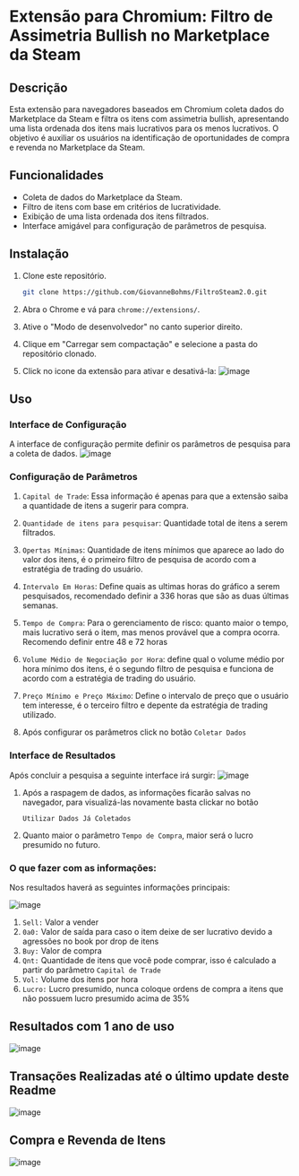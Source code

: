 # Extensão para Chromium: Filtro de Assimetria Bullish no Marketplace da Steam

## Descrição

Esta extensão para navegadores baseados em Chromium coleta dados do Marketplace da Steam e filtra os itens com assimetria bullish, apresentando uma lista ordenada dos itens mais lucrativos para os menos lucrativos. O objetivo é auxiliar os usuários na identificação de oportunidades de compra e revenda no Marketplace da Steam.

## Funcionalidades

- Coleta de dados do Marketplace da Steam.
- Filtro de itens com base em critérios de lucratividade.
- Exibição de uma lista ordenada dos itens filtrados.
- Interface amigável para configuração de parâmetros de pesquisa.

## Instalação

1. Clone este repositório.
    ```bash
    git clone https://github.com/GiovanneBohms/FiltroSteam2.0.git
    ```

2. Abra o Chrome e vá para `chrome://extensions/`.

3. Ative o "Modo de desenvolvedor" no canto superior direito.

4. Clique em "Carregar sem compactação" e selecione a pasta do repositório clonado.
5. Click no icone da extensão para ativar e desativá-la: ![image](https://github.com/GiovanneBohms/FiltroSteam2.0/assets/13811860/15e0e9e4-87da-40bf-85fa-7c52aef658f0)

## Uso

### Interface de Configuração

A interface de configuração permite definir os parâmetros de pesquisa para a coleta de dados.
![image](https://github.com/GiovanneBohms/FiltroSteam2.0/assets/13811860/64e6346e-5278-4d70-9899-8847ffa6f392)

### Configuração de Parâmetros
1. `Capital de Trade`: Essa informação é apenas para que a extensão saiba a quantidade de itens a sugerir para compra.
2. `Quantidade de itens para pesquisar`: Quantidade total de itens a serem filtrados.
3. `Opertas Mínimas`: Quantidade de itens mínimos que aparece ao lado do valor dos itens, é o primeiro filtro de pesquisa de acordo com a estratégia de trading do usuário.
4. `Intervalo Em Horas`: Define quais as ultimas horas do gráfico a serem pesquisados, recomendado definir a 336 horas que são as duas últimas semanas.
5. `Tempo de Compra`: Para o gerenciamento de risco: quanto maior o tempo, mais lucrativo será o item, mas menos provável que a compra ocorra. Recomendo definir entre 48 e 72 horas
6. `Volume Médio de Negociação por Hora`: define qual o volume médio por hora mínimo dos itens, é o segundo filtro de pesquisa e funciona de acordo com a estratégia de trading do usuário.
7. `Preço Mínimo e Preço Máximo`: Define o intervalo de preço que o usuário tem interesse, é o terceiro filtro e depente da estratégia de trading utilizado.

8. Após configurar os parâmetros click no botão `Coletar Dados`

### Interface de Resultados
Após concluir a pesquisa a seguinte interface irá surgir:
![image](https://github.com/GiovanneBohms/FiltroSteam2.0/assets/13811860/fa40dc54-4a00-4e5b-9e21-90dd54cfe5ea)
1. Após a raspagem de dados, as informações ficarão salvas no navegador, para visualizá-las novamente basta clickar no botão

   `Utilizar Dados Já Coletados`
4. Quanto maior o parâmetro `Tempo de Compra`, maior será o lucro presumido no futuro.

### O que fazer com as informações:
Nos resultados haverá as seguintes informações principais:

![image](https://github.com/GiovanneBohms/FiltroSteam2.0/assets/13811860/3f6e284b-3e98-4252-a33e-019e8e0d4a51)


1. `Sell:` Valor a vender
2. `0a0:` Valor de saída para caso o item deixe de ser lucrativo devido a agressões no book por drop de itens
3. `Buy:` Valor de compra
4. `Qnt:` Quantidade de itens que você pode comprar, isso é calculado a partir do parâmetro `Capital de Trade`
5. `Vol:` Volume dos itens por hora
6. `Lucro:` Lucro presumido, nunca coloque ordens de compra a itens que não possuem lucro presumido acima de 35%

 ## Resultados com 1 ano de uso

![image](https://github.com/GiovanneBohms/FiltroSteam2.0/assets/13811860/2d36860f-5dea-4993-871d-019d66f8be6c)

## Transações Realizadas até o último update deste Readme
![image](https://github.com/GiovanneBohms/FiltroSteam2.0/assets/13811860/5d13941a-7eff-44da-ab99-1601806c7e62)

## Compra e Revenda de Itens
![image](https://github.com/GiovanneBohms/FiltroSteam2.0/assets/13811860/cd7d6a0b-a3fe-4ed2-a0ac-d4fadafa830d)


